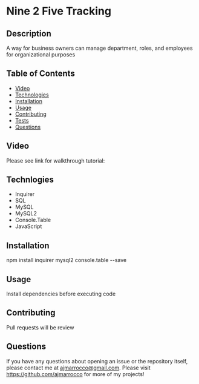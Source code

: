 # Nine 2 Five Tracking

## Description
A way for business owners can manage department, roles, and employees for organizational purposes

## Table of Contents
* [Video](#video)
* [Technologies](#technologies)
* [Installation](#installation)
* [Usage](#usage)
* [Contributing](#contributing)
* [Tests](#tests)
* [Questions](#questions)

## Video
Please see link for walkthrough tutorial:

## Technlogies
* Inquirer
* SQL
* MySQL
* MySQL2
* Console.Table
* JavaScript

## Installation
npm install inquirer mysql2 console.table --save

## Usage
Install dependencies before executing code

## Contributing
Pull requests will be review

## Questions
If you have any questions about opening an issue or the repository itself, please contact me at ajmarrocco@gmail.com.  Please visit https://github.com/ajmarrocco for more of my projects!